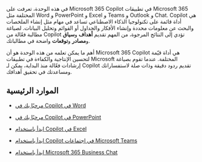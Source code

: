 في هذه الوحدة، تعرفت على Microsoft 365 Copilot في تطبيقات Microsoft 365 المختلفة مثل Word و PowerPoint و Excel و Teams و Outlook و Chat. Copilot هي أداة قائمة على تكنولوجيا الذكاء الاصطناعي تساعد في مهام مثل إنشاء الملخصات والبحث عن معلومات محددة وإنشاء الأفكار والجداول أو القوائم وتحليل البيانات. لصياغة مطالبة فعّالة من Copilot تؤدي إلى النتائج المرجوة، من المهم تقديم **أهداف** و**سياق** و**مصادر** و**توقعات** واضحة في مطالباتك.

أهم ما يمكن تعلمه من هذه الوحدة هو أن Microsoft 365 Copilot هي أداة قيّمة لتحسين الإنتاجية والكفاءة في تطبيقات Microsoft المختلفة. عندما تقوم بصياغة إرشادات فعّالة منذ البداية، يمكن لـ Copilot تقديم ردود دقيقة وذات صلة لاستفساراتك ومساعدتك في تحقيق أهدافك.

## الموارد الرئيسية

- [مرحبًا بك في Copilot في Word](https://support.microsoft.com/en-us/office/welcome-to-copilot-in-word-2135e85f-a467-463b-b2f0-c51a46d625d1)

- [مرحبًا بك في Copilot في PowerPoint](https://support.microsoft.com/office/welcome-to-copilot-in-powerpoint-57133c75-24c0-4519-8096-d0dadf25fb8d)

- [ابدأ باستخدام Copilot في Excel](https://support.microsoft.com/office/get-started-with-copilot-in-excel-d7110502-0334-4b4f-a175-a73abdfc118a)

- [ابدأ باستخدام Copilot في اجتماعات Microsoft Teams](https://support.microsoft.com/office/get-started-with-copilot-in-microsoft-teams-meetings-0bf9dd3c-96f7-44e2-8bb8-790bedf066b1)

- [ابدأ باستخدام Microsoft 365 Business Chat](https://support.microsoft.com/topic/get-started-with-microsoft-365-chat-5b00a52d-7296-48ee-b938-b95b7209f737)